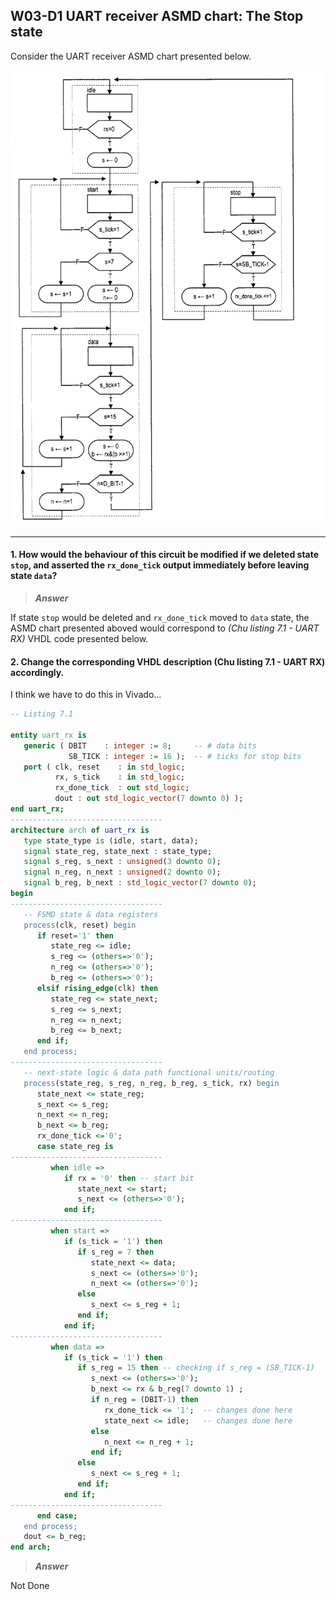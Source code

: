 ## W03-D1 UART receiver ASMD chart: The Stop state

Consider the UART receiver ASMD chart presented below. 

<img src="/Resources/images/w03d1.png" alt="drawing" width="550"/>

---

#### 1. How would the behaviour of this circuit be modified if we deleted state `stop`, and asserted the `rx_done_tick` output immediately before leaving state `data`?

>***Answer***

If state `stop` would be deleted and `rx_done_tick` moved to `data` state, the ASMD chart presented aboved would correspond to *(Chu listing 7.1 - UART RX)* VHDL code presented below.

#### 2. Change the corresponding VHDL description (Chu listing 7.1 - UART RX) accordingly. 

I think we have to do this in Vivado...

```vhdl
-- Listing 7.1

entity uart_rx is
   generic ( DBIT    : integer := 8;     -- # data bits
             SB_TICK : integer := 16 );  -- # ticks for stop bits
   port ( clk, reset    : in std_logic;
          rx, s_tick    : in std_logic;
          rx_done_tick  : out std_logic;
          dout : out std_logic_vector(7 downto 0) );
end uart_rx;
----------------------------------
architecture arch of uart_rx is
   type state_type is (idle, start, data);
   signal state_reg, state_next : state_type;
   signal s_reg, s_next : unsigned(3 downto 0);
   signal n_reg, n_next : unsigned(2 downto 0);
   signal b_reg, b_next : std_logic_vector(7 downto 0);
begin
----------------------------------
   -- FSMD state & data registers
   process(clk, reset) begin
      if reset='1' then
         state_reg <= idle;
         s_reg <= (others=>'0');
         n_reg <= (others=>'0');
         b_reg <= (others=>'0');
      elsif rising_edge(clk) then
         state_reg <= state_next;
         s_reg <= s_next;
         n_reg <= n_next;
         b_reg <= b_next;
      end if;
   end process;
----------------------------------
   -- next-state logic & data path functional units/routing
   process(state_reg, s_reg, n_reg, b_reg, s_tick, rx) begin
      state_next <= state_reg;
      s_next <= s_reg;
      n_next <= n_reg;
      b_next <= b_reg;
      rx_done_tick <='0';
      case state_reg is
----------------------------------
         when idle =>
            if rx = '0' then -- start bit
               state_next <= start;
               s_next <= (others=>'0');
            end if;
----------------------------------
         when start =>
            if (s_tick = '1') then
               if s_reg = 7 then
                  state_next <= data;
                  s_next <= (others=>'0');
                  n_next <= (others=>'0');
               else
                  s_next <= s_reg + 1;
               end if;
            end if;
----------------------------------
         when data =>
            if (s_tick = '1') then
               if s_reg = 15 then -- checking if s_reg = (SB_TICK-1)
                  s_next <= (others=>'0');
                  b_next <= rx & b_reg(7 downto 1) ;
                  if n_reg = (DBIT-1) then
                     rx_done_tick <= '1';  -- changes done here
                     state_next <= idle;   -- changes done here
                  else
                     n_next <= n_reg + 1;
                  end if;
               else
                  s_next <= s_reg + 1;
               end if;
            end if;
----------------------------------
      end case;
   end process;
   dout <= b_reg;
end arch;
```

>***Answer***

Not Done
